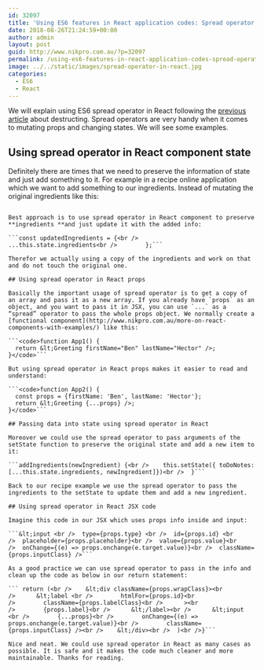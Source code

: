 ```yaml
---
id: 32097
title: 'Using ES6 features in React application codes: Spread operator'
date: 2018-08-26T21:24:59+00:00
author: admin
layout: post
guid: http://www.nikpro.com.au/?p=32097
permalink: /using-es6-features-in-react-application-codes-spread-operator/
image: ../../static/images/spread-operator-in-react.jpg
categories:
  - ES6
  - React
---
```

We will explain using ES6 spread operator in React following the [previous article](http://www.nikpro.com.au/using-es6-destructuring-in-react-application-codes/) about destructing. Spread operators are very handy when it comes to mutating props and changing states. We will see some examples.

## Using spread operator in React component state

Definitely there are times that we need to preserve the information of state and just add something to it. For example in a recipe online application which we want to add something to our ingredients. Instead of mutating the original ingredients like this:

```const updatedIngredients = this.state.ingredients;<br />   </pre>

Best approach is to use spread operator in React component to preserve **ingredients **and just update it with the added info:

```const updatedIngredients = {<br />            ...this.state.ingredients<br />        };```

Therefor we actually using a copy of the ingredients and work on that and do not touch the original one.

## Using spread operator in React props

Basically the important usage of spread operator is to get a copy of an array and pass it as a new array. If you already have `props` as an object, and you want to pass it in JSX, you can use `...` as a “spread” operator to pass the whole props object. We normally create a [functional component](http://www.nikpro.com.au/more-on-react-components-with-examples/) like this:

```<code>function App1() {
  return &lt;Greeting firstName="Ben" lastName="Hector" />;
}</code>```

But using spread operator in React props makes it easier to read and understand:

```<code>function App2() {
  const props = {firstName: 'Ben', lastName: 'Hector'};
  return &lt;Greeting {...props} />;
}</code>```

## Passing data into state using spread operator in React

Moreover we could use the spread operator to pass arguments of the setState function to preserve the original state and add a new item to it:

```addIngredients(newIngredient) {<br />    this.setState({ toDoNotes: [...this.state.ingredients, newIngredient]})<br />  }```

Back to our recipe example we use the spread operator to pass the ingredients to the setState to update them and add a new ingredient.

## Using spread operator in React JSX code

Imagine this code in our JSX which uses props info inside and input:

```&lt;input <br />  type={props.type} <br />  id={props.id} <br />  placeholder={props.placeholder}<br />  value={props.value}<br />  onChange={(e) => props.onchange(e.target.value)}<br />  className={props.inputClass} />```

As a good practice we can use spread operator to pass in the info and clean up the code as below in our return statement:

``` return (<br />    &lt;div className={props.wrapClass}><br />      &lt;label <br />        htmlFor={props.id}<br />        className={props.labelClass}<br />      ><br />        {props.label}<br />      &lt;/label><br />      &lt;input <br />        {...props}<br />        onChange={(e) => props.onchange(e.target.value)}<br />        className={props.inputClass} /><br />    &lt;/div><br />  )<br />}```

Nice and neat. We could use spread operator in React as many cases as possible. It is safe and it makes the code much cleaner and more maintainable. Thanks for reading.